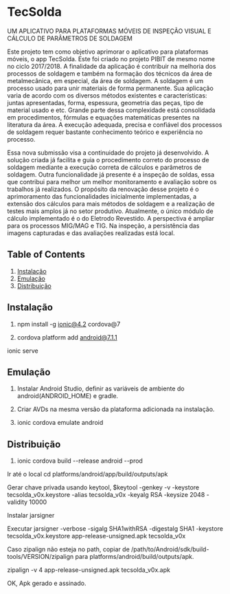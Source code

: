 # TecSolda
UM APLICATIVO PARA PLATAFORMAS MÓVEIS DE INSPEÇÃO VISUAL E CÁLCULO DE PARÂMETROS DE SOLDAGEM


Este projeto tem como objetivo aprimorar o aplicativo para plataformas móveis, o app TecSolda. Este foi criado no projeto PIBIT de mesmo nome no ciclo 2017/2018. A finalidade da aplicação é contribuir na melhoria dos processos de soldagem e também na formação dos técnicos da área de metalmecânica, em especial, da área de soldagem. 
A soldagem é um processo usado para unir materiais de forma permanente. Sua aplicação varia de acordo com os diversos métodos existentes e características: juntas apresentadas, forma, espessura, geometria das peças, tipo de material usado e etc. Grande parte dessa complexidade está consolidada em procedimentos, fórmulas e equações matemáticas presentes na literatura da área. A execução adequada, precisa e confiável dos processos de soldagem requer bastante conhecimento teórico e experiência no processo. 

Essa nova submissão visa a continuidade do projeto já desenvolvido. A solução criada já facilita e guia o procedimento correto do processo de soldagem mediante a execução correta de cálculos e parâmetros de soldagem. Outra funcionalidade já presente é a inspeção de soldas, essa que contribui para melhor um melhor monitoramento e avaliação sobre os trabalhos já realizados. O propósito da renovação desse projeto é o aprimoramento das funcionalidades inicialmente implementadas, a extensão dos cálculos para mais métodos de soldagem e a realização de testes mais amplos já no setor produtivo. Atualmente, o único módulo de cálculo implementado é o do Eletrodo Revestido. A perspectiva é ampliar para os processos MIG/MAG e TIG. Na inspeção, a persistência das imagens capturadas e das avaliações realizadas está local.

## Table of Contents

1. [Instalação](#instalacao)
2. [Emulação](#Emulação)
3. [Distribuição](#Distribuição)
## <a name="instalacao"></a>Instalação

1. npm install -g ionic@4.2 cordova@7

2. cordova platform add android@7.1.1

ionic serve

## Emulação

1. Instalar Android Studio, definir as variáveis de ambiente do android(ANDROID_HOME) e gradle.
2. Criar AVDs na mesma versão da plataforma adicionada na instalação.

3. ionic cordova emulate android



## Distribuição
1. ionic cordova build --release android --prod

Ir até o local 
cd platforms/android/app/build/outputs/apk

Gerar chave privada usando keytool,
$keytool -genkey -v -keystore tecsolda_v0x.keystore -alias tecsolda_v0x -keyalg RSA -keysize 2048 -validity 10000

Instalar jarsigner

Executar
jarsigner -verbose -sigalg SHA1withRSA -digestalg SHA1 -keystore tecsolda_v0x.keystore app-release-unsigned.apk tecsolda_v0x

Caso zipalign não esteja no path, copiar de /path/to/Android/sdk/build-tools/VERSION/zipalign para platforms/android/build/outputs/apk.


zipalign -v 4 app-release-unsigned.apk tecsolda_v0x.apk

OK, Apk gerado e assinado.

